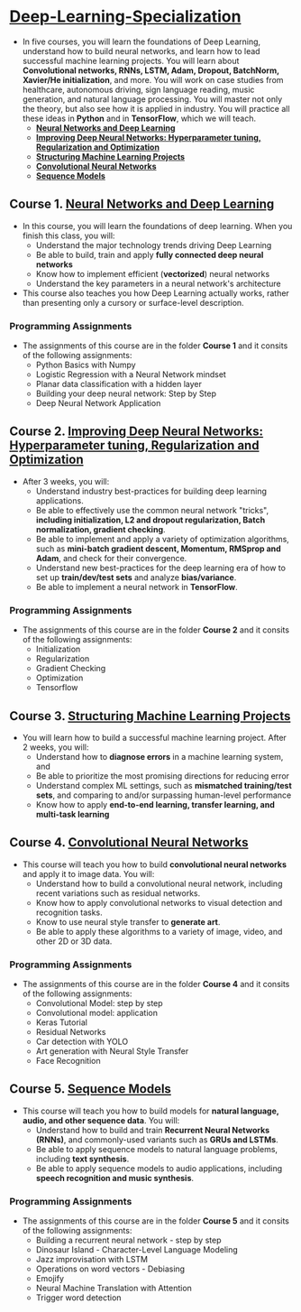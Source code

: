 # [Deep-Learning-Specialization](https://www.coursera.org/specializations/deep-learning)
* In five courses, you will learn the foundations of Deep Learning, understand how to build neural networks, and learn how to lead successful machine learning projects. You will learn about **Convolutional networks, RNNs, LSTM, Adam, Dropout, BatchNorm, Xavier/He initialization**, and more. You will work on case studies from healthcare, autonomous driving, sign language reading, music generation, and natural language processing. You will master not only the theory, but also see how it is applied in industry. You will practice all these ideas in **Python** and in **TensorFlow**, which we will teach.
    * [**Neural Networks and Deep Learning**](https://www.coursera.org/learn/neural-networks-deep-learning/home/welcome)  
    * [**Improving Deep Neural Networks: Hyperparameter tuning, Regularization and Optimization**](https://www.coursera.org/learn/deep-neural-network/home/welcome) 
    * [**Structuring Machine Learning Projects**](https://www.coursera.org/learn/machine-learning-projects/home/welcome)
    * [**Convolutional Neural Networks**](https://www.coursera.org/learn/convolutional-neural-networks/home/welcome)
    * [**Sequence Models**](https://www.coursera.org/learn/nlp-sequence-models/home/welcome)
 
## Course 1. [**Neural Networks and Deep Learning**](https://www.coursera.org/learn/neural-networks-deep-learning/home/welcome)

* In this course, you will learn the foundations of deep learning. When you finish this class, you will:
    * Understand the major technology trends driving Deep Learning
    * Be able to build, train and apply **fully connected deep neural networks**
    * Know how to implement efficient (**vectorized**) neural networks 
    * Understand the key parameters in a neural network's architecture 
* This course also teaches you how Deep Learning actually works, rather than presenting only a cursory or surface-level description. 
    
### Programming Assignments
* The assignments of this course are in the folder  **Course 1** and it consits of the following assignments:
    * Python Basics with Numpy
    * Logistic Regression with a Neural Network mindset
    * Planar data classification with a hidden layer
    * Building your deep neural network: Step by Step
    * Deep Neural Network Application
    
## Course 2. [**Improving Deep Neural Networks: Hyperparameter tuning, Regularization and Optimization**](https://www.coursera.org/learn/deep-neural-network/home/welcome) 

* After 3 weeks, you will: 
   * Understand industry best-practices for building deep learning applications. 
   * Be able to effectively use the common neural network "tricks", **including initialization, L2 and dropout regularization, Batch normalization, gradient checking**. 
   * Be able to implement and apply a variety of optimization algorithms, such as **mini-batch gradient descent, Momentum, RMSprop and Adam**, and check for their convergence. 
   * Understand new best-practices for the deep learning era of how to set up **train/dev/test sets** and analyze **bias/variance**.
   * Be able to implement a neural network in **TensorFlow**. 
 
 ### Programming Assignments
 * The assignments of this course are in the folder  **Course 2** and it consits of the following assignments:
     * Initialization
     * Regularization
     * Gradient Checking
     * Optimization
     * Tensorflow
          
## Course 3. [**Structuring Machine Learning Projects**](https://www.coursera.org/learn/machine-learning-projects/home/welcome)

* You will learn how to build a successful machine learning project. After 2 weeks, you will: 
   * Understand how to **diagnose errors** in a machine learning system, and 
   * Be able to prioritize the most promising directions for reducing error
   * Understand complex ML settings, such as **mismatched training/test sets**, and comparing to and/or surpassing human-level performance
   * Know how to apply **end-to-end learning, transfer learning, and multi-task learning**
        
## Course 4. [**Convolutional Neural Networks**](https://www.coursera.org/learn/convolutional-neural-networks/home/welcome)

* This course will teach you how to build **convolutional neural networks** and apply it to image data. You will:
   * Understand how to build a convolutional neural network, including recent variations such as residual networks.
   * Know how to apply convolutional networks to visual detection and recognition tasks.
   * Know to use neural style transfer to **generate art**.
   * Be able to apply these algorithms to a variety of image, video, and other 2D or 3D data.
    
### Programming Assignments
* The assignments of this course are in the folder  **Course 4** and it consits of the following assignments:
    * Convolutional Model: step by step
    * Convolutional model: application
    * Keras Tutorial
    * Residual Networks
    * Car detection with YOLO
    * Art generation with Neural Style Transfer
    * Face Recognition
      
## Course 5. [**Sequence Models**](https://www.coursera.org/learn/nlp-sequence-models/home/welcome)

* This course will teach you how to build models for **natural language, audio, and other sequence data**. You will:
   * Understand how to build and train **Recurrent Neural Networks (RNNs)**, and commonly-used variants such as **GRUs and LSTMs**.
   * Be able to apply sequence models to natural language problems, including **text synthesis**. 
   * Be able to apply sequence models to audio applications, including **speech recognition and music synthesis**.
    
### Programming Assignments
* The assignments of this course are in the folder  **Course 5** and it consits of the following assignments:
    * Building a recurrent neural network - step by step
    * Dinosaur Island - Character-Level Language Modeling
    * Jazz improvisation with LSTM
    * Operations on word vectors - Debiasing
    * Emojify
    * Neural Machine Translation with Attention
    * Trigger word detection
